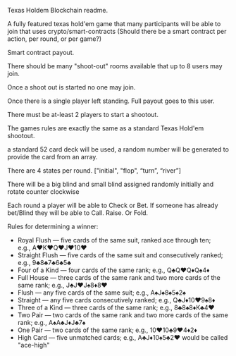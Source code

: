 Texas Holdem Blockchain readme.

A fully featured texas hold'em game that many participants will be able to join that uses crypto/smart-contracts 
(Should there be a smart contract per action, per round, or per game?)

Smart contract payout.


There should be many "shoot-out" rooms available that up to 8 users may join.

Once a shoot out is started no one may join.

Once there is a single player left standing. Full payout goes to this user.

There must be at-least 2 players to start a shootout.

The games rules are exactly the same as a standard Texas Hold'em shootout.

a standard 52 card deck will be used, a random number will be generated to provide the card from an array.

There are 4 states per round. ["initial", "flop", “turn”, “river”]

There will be a big blind and small blind assigned randomly initially and rotate counter clockwise

Each round a player will be able to Check or Bet. If someone has already bet/Blind they will be able to Call. Raise. Or Fold.

Rules for determining a winner:

* Royal Flush — five cards of the same suit, ranked ace through ten; e.g., A♥K♥Q♥J♥10♥
* Straight Flush — five cards of the same suit and consecutively ranked; e.g., 9♣8♣7♣6♣5♣
* Four of a Kind — four cards of the same rank; e.g., Q♣Q♥Q♦Q♠4♦
* Full House — three cards of the same rank and two more cards of the same rank; e.g., J♣J♥J♠8♦8♥
* Flush — any five cards of the same suit; e.g., A♠J♠8♠5♠2♠
* Straight — any five cards consecutively ranked; e.g., Q♣J♦10♥9♠8♦
* Three of a Kind — three cards of the same rank; e.g., 8♣8♠8♦K♣4♥
* Two Pair — two cards of the same rank and two more cards of the same rank; e.g., A♠A♣J♦J♣7♠
* One Pair — two cards of the same rank; e.g., 10♥10♣9♥4♦2♦
* High Card — five unmatched cards; e.g., A♣J♦10♠5♣2♥ would be called "ace-high"